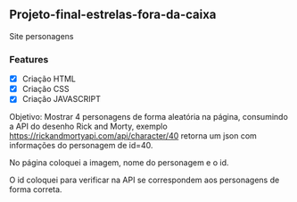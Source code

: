 ## Projeto-final-estrelas-fora-da-caixa
Site personagens 

### Features
- [x] Criação HTML
- [x] Criação CSS
- [x] Criação JAVASCRIPT

Objetivo: Mostrar 4 personagens de forma aleatória na página, consumindo a API do desenho Rick and Morty, exemplo https://rickandmortyapi.com/api/character/40 
 retorna um json com informações do personagem de id=40.
 
No página coloquei a imagem, nome do personagem e o id.

O id coloquei para verificar na API se correspondem aos personagens de forma correta. 
